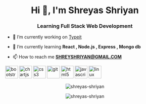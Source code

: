 <h1 align="center">Hi 👋, I'm Shreyas Shriyan</h1>
<h3 align="center">Learning Full Stack Web Development</h3>

- 🔭 I’m currently working on [Typeit](https://github.com/shreyas-shriyan/typeit)

- 🌱 I’m currently learning **React , Node.js , Express , Mongo db**

- 📫 How to reach me **SHREYSHRIYAN@GMAIL.COM**

<p align="left"><img src="https://devicons.github.io/devicon/devicon.git/icons/bootstrap/bootstrap-plain.svg" alt="bootstrap" width="40" height="40"/> <img src="https://www.chartjs.org/media/logo-title.svg" alt="chartjs" width="40" height="40"/> <img src="https://devicons.github.io/devicon/devicon.git/icons/css3/css3-original-wordmark.svg" alt="css3" width="40" height="40"/> <img src="https://www.vectorlogo.zone/logos/git-scm/git-scm-icon.svg" alt="git" width="40" height="40"/> <img src="https://devicons.github.io/devicon/devicon.git/icons/html5/html5-original-wordmark.svg" alt="html5" width="40" height="40"/> <img src="https://devicons.github.io/devicon/devicon.git/icons/javascript/javascript-original.svg" alt="javascript" width="40" height="40"/> <img src="https://devicons.github.io/devicon/devicon.git/icons/linux/linux-original.svg" alt="linux" width="40" height="40"/></p>
<p align="center"><img  src="https://github-readme-stats.vercel.app/api/top-langs/?username=shreyas-shriyan&layout=compact&theme=radical" alt="shreyas-shriyan" /></p>

<p align="center"><img src="https://github-readme-stats.vercel.app/api?username=shreyas-shriyan&show_icons=true&theme=radical" alt="shreyas-shriyan" /></p>
